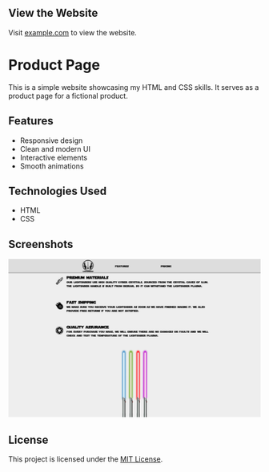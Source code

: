 ## View the Website

Visit [example.com](https://example.com) to view the website.

# Product Page

This is a simple website showcasing my HTML and CSS skills. It serves as a product page for a fictional product.

## Features

-   Responsive design
-   Clean and modern UI
-   Interactive elements
-   Smooth animations

## Technologies Used

-   HTML
-   CSS

## Screenshots

![Screenshot 1](/images/product-page-preview.png)

## License

This project is licensed under the [MIT License](LICENSE).
